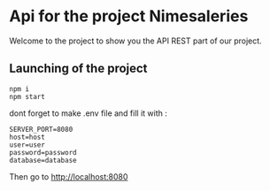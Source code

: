 # Api for the project Nimesaleries 

Welcome to the project to show you the API REST part of our project.

## Launching of the project

```
npm i
npm start
```

dont forget to make .env file and fill it with :

```
SERVER_PORT=8080
host=host
user=user
password=password
database=database
```

Then go to [http://localhost:8080](http://localhost:8080)
